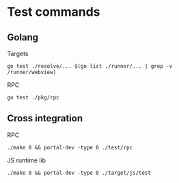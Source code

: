 # Test commands

## Golang

Targets

```shell
go test ./resolve/... $(go list ./runner/... | grep -v /runner/webview)
```

RPC

```shell
go test ./pkg/rpc
```

## Cross integration

RPC

```shell
./make 8 && portal-dev -type 0 ./test/rpc
```

JS runtime lib

```shell
./make 8 && portal-dev -type 0 ./target/js/test
```
